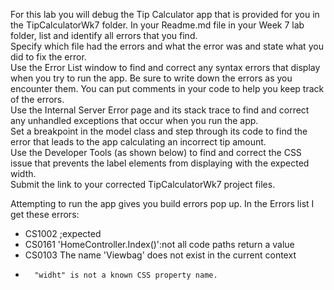 
For this lab you will debug the Tip Calculator app that is provided for you in the TipCalculatorWk7 folder. In your Readme.md file in your Week 7 lab folder, list and identify all errors that you find. <br>
Specify which file had the errors and what the error was and state what you did to fix the error.<br>
Use the Error List window to find and correct any syntax errors that display when you try to run the app. Be sure to write down the errors as you encounter them. You can put comments in your code to help you keep track of the errors.<br>
Use the Internal Server Error page and its stack trace to find and correct any unhandled exceptions that occur when you run the app.<br>
Set a breakpoint in the model class and step through its code to find the error that leads to the app calculating an incorrect tip amount.<br>
Use the Developer Tools (as shown below) to find and correct the CSS issue that prevents the label elements from displaying with the expected width.<br>
Submit the link to your corrected TipCalculatorWk7 project files.<br>

Attempting to run the app gives you build errors pop up.  In the Errors list I get these errors:
- CS1002 ;expected
- CS0161 'HomeController.Index()':not all code paths return a value
- CS0103 The name 'Viewbag' does not exist in the current context
-       "widht" is not a known CSS property name.

